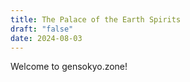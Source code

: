 ```yaml
---
title: The Palace of the Earth Spirits
draft: "false"
date: 2024-08-03
---
```

Welcome to gensokyo.zone!